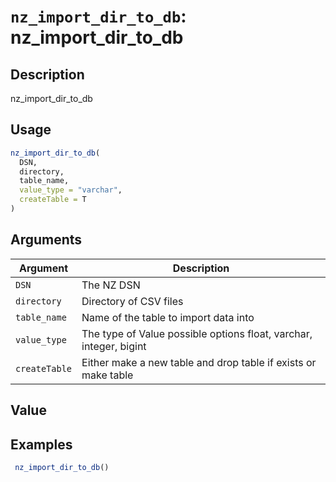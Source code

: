 # `nz_import_dir_to_db`: nz_import_dir_to_db

## Description


 nz_import_dir_to_db


## Usage

```r
nz_import_dir_to_db(
  DSN,
  directory,
  table_name,
  value_type = "varchar",
  createTable = T
)
```


## Arguments

Argument      |Description
------------- |----------------
```DSN```     |     The NZ DSN
```directory```     |     Directory of CSV files
```table_name```     |     Name of the table to import data into
```value_type```     |     The type of Value possible options float, varchar, integer, bigint
```createTable```     |     Either make a new table and drop table if exists or make table

## Value


 


## Examples

```r 
 nz_import_dir_to_db() 
 ``` 

